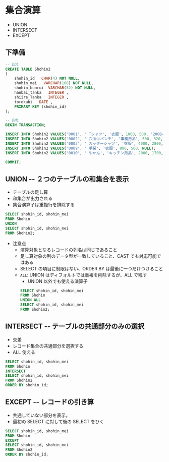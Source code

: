 # 集合演算

- UNION
- INTERSECT
- EXCEPT

## 下準備

```sql
-- DDL
CREATE TABLE Shohin2
(
    shohin_id   CHAR(4) NOT NULL,
    shohin_mei   VARCHAR(100) NOT NULL,
    shohin_bunrui  VARCHAR(32) NOT NULL,
    hanbai_tanka   INTEGER ,
    shiire_Tanka   INTEGER ,
    torokubi   DATE ,
    PRIMARY KEY (shohin_id)
);

-- DML
BEGIN TRANSACTION;

INSERT INTO Shohin2 VALUES('0001', ' Tシャツ', '衣服', 1000, 500, '2008-09-20');
INSERT INTO Shohin2 VALUES('0002', ' 穴あけパンチ', '事務用品', 500, 320, '2008-09-11');
INSERT INTO Shohin2 VALUES('0003', ' カッターシャツ', '衣服', 4000, 2800, NULL);
INSERT INTO Shohin2 VALUES('0009', ' 手袋', '衣服', 800, 500, NULL);
INSERT INTO Shohin2 VALUES('0010', ' やかん', 'キッチン用品', 2000, 1700, '2008-09-20');

COMMIT;
```

## UNION -- ２つのテーブルの和集合を表示

- テーブルの足し算
- 和集合が出力される
- 集合演算子は重複行を排除する

```sql
SELECT shohin_id, shohin_mei
FROM Shohin
UNION
SELECT shohin_id, shohin_mei
FROM Shohin2;
```

- 注意点
  - 演算対象となるレコードの列名は同じであること
  - 足し算対象の列のデータ型が一致していること、CAST でも対応可能ではある
  - SELECT の項目に制限はない、ORDER BY は最後に一つだけつけること
  - `ALL`: UNION はディフォルトでは重複を削除するが、ALL で残す
    - UNION 以外でも使える演算子
    ```sql
    SELECT shohin_id, shohin_mei
    FROM Shohin
    UNION ALL
    SELECT shohin_id, shohin_mei
    FROM Shohin2;
    ```

## INTERSECT -- テーブルの共通部分のみの選択

- 交差
- レコード集合の共通部分を選択する
- ALL 使える

```sql
SELECT shohin_id, shohin_mei
FROM Shohin
INTERSECT
SELECT shohin_id, shohin_mei
FROM Shohin2
ORDER BY shohin_id;
```

## EXCEPT -- レコードの引き算

- 共通していない部分を表示。
- 最初の SELECT に対して後の SELECT をひく

```sql
SELECT shohin_id, shohin_mei
FROM Shohin
EXCEPT
SELECT shohin_id, shohin_mei
FROM Shohin2
ORDER BY shohin_id;
```
